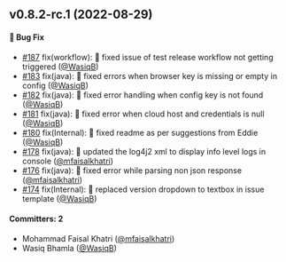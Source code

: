 
## v0.8.2-rc.1 (2022-08-29)

#### :bug: Bug Fix
* [#187](https://github.com/WasiqBhamla/boyka-framework/pull/187) fix(workflow): :bug: fixed issue of test release workflow not getting triggered ([@WasiqB](https://github.com/WasiqB))
* [#183](https://github.com/WasiqBhamla/boyka-framework/pull/183) fix(java): :bug: fixed errors when browser key is missing or empty in config ([@WasiqB](https://github.com/WasiqB))
* [#182](https://github.com/WasiqBhamla/boyka-framework/pull/182) fix(java): :bug: fixed error handling when config key is not found ([@WasiqB](https://github.com/WasiqB))
* [#181](https://github.com/WasiqBhamla/boyka-framework/pull/181) fix(java): :bug: fixed error when cloud host and credentials is null ([@WasiqB](https://github.com/WasiqB))
* [#180](https://github.com/WasiqBhamla/boyka-framework/pull/180) fix(Internal): :bug: fixed readme as per suggestions from Eddie ([@WasiqB](https://github.com/WasiqB))
* [#178](https://github.com/WasiqBhamla/boyka-framework/pull/178) fix(java): :bug: updated the log4j2 xml to display info level logs in console ([@mfaisalkhatri](https://github.com/mfaisalkhatri))
* [#176](https://github.com/WasiqBhamla/boyka-framework/pull/176) fix(java): :bug: fixed error while parsing non json response ([@mfaisalkhatri](https://github.com/mfaisalkhatri))
* [#174](https://github.com/WasiqBhamla/boyka-framework/pull/174) fix(Internal): 🐛 replaced version dropdown to textbox in issue template ([@WasiqB](https://github.com/WasiqB))

#### Committers: 2
- Mohammad Faisal Khatri ([@mfaisalkhatri](https://github.com/mfaisalkhatri))
- Wasiq Bhamla ([@WasiqB](https://github.com/WasiqB))
